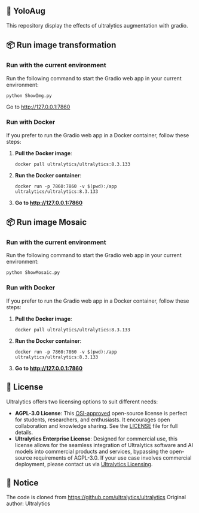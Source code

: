 ## 📄 YoloAug

This repository display the effects of ultralytics augmentation with gradio.

## 📦 Run image transformation

### Run with the current environment

Run the following command to start the Gradio web app in your current environment:

```shell
python ShowImg.py
```

Go to http://127.0.0.1:7860

### Run with Docker

If you prefer to run the Gradio web app in a Docker container, follow these steps:

1. **Pull the Docker image**:

   ```shell
   docker pull ultralytics/ultralytics:8.3.133
   ```

2. **Run the Docker container**:

   ```shell
   docker run -p 7860:7860 -v $(pwd):/app ultralytics/ultralytics:8.3.133
   ```

3. **Go to http://127.0.0.1:7860**

## 📦 Run image Mosaic

### Run with the current environment

Run the following command to start the Gradio web app in your current environment:

```shell
python ShowMosaic.py
```

### Run with Docker

If you prefer to run the Gradio web app in a Docker container, follow these steps:

1. **Pull the Docker image**:
   ```shell
   docker pull ultralytics/ultralytics:8.3.133
   ```
2. **Run the Docker container**:
   ```shell
   docker run -p 7860:7860 -v $(pwd):/app ultralytics/ultralytics:8.3.133
   ```
3. **Go to http://127.0.0.1:7860**

## 📜 License

Ultralytics offers two licensing options to suit different needs:

- **AGPL-3.0 License**: This [OSI-approved](https://opensource.org/license) open-source license is perfect for students, researchers, and enthusiasts. It encourages open collaboration and knowledge sharing. See the [LICENSE](https://github.com/ultralytics/ultralytics/blob/main/LICENSE) file for full details.
- **Ultralytics Enterprise License**: Designed for commercial use, this license allows for the seamless integration of Ultralytics software and AI models into commercial products and services, bypassing the open-source requirements of AGPL-3.0. If your use case involves commercial deployment, please contact us via [Ultralytics Licensing](https://www.ultralytics.com/license).

## 📜 Notice

The code is cloned from https://github.com/ultralytics/ultralytics
Original author: Ultralytics
